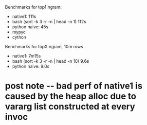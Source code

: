 Benchmarks for top1 ngram:
- native1: 111s
- bash (sort -k 3 -r -n | head -n 1) 112s
- python naive: 45s
- mypyc
- cython

Benchmarks for topX ngram, 10m rows
- native1: 7m15s
- bash (sort -k 3 -r -n | head -n 10) 9.6s
- python naive: 9.0s

# post note -- bad perf of native1 is caused by the heap alloc due to vararg list constructed at every invoc
